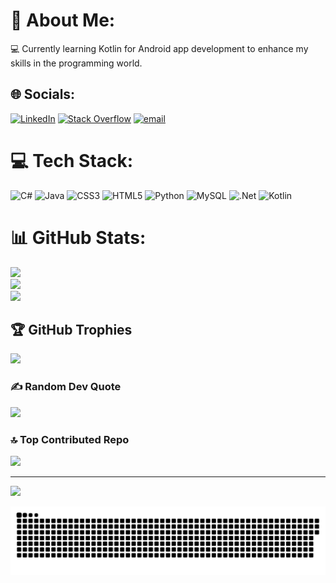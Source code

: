 # 💫 About Me:
💻 Currently learning Kotlin for Android app development to enhance my skills in the programming world.


## 🌐 Socials:
[![LinkedIn](https://img.shields.io/badge/LinkedIn-%230077B5.svg?logo=linkedin&logoColor=white)](https://linkedin.com/in/Linkedin.com/in/coryburns24) [![Stack Overflow](https://img.shields.io/badge/-Stackoverflow-FE7A16?logo=stack-overflow&logoColor=white)](https://stackoverflow.com/users/30018903) [![email](https://img.shields.io/badge/Email-D14836?logo=gmail&logoColor=white)](mailto:Cburns2412@outlook.com) 

# 💻 Tech Stack:
![C#](https://img.shields.io/badge/c%23-%23239120.svg?style=for-the-badge&logo=csharp&logoColor=white) ![Java](https://img.shields.io/badge/java-%23ED8B00.svg?style=for-the-badge&logo=openjdk&logoColor=white) ![CSS3](https://img.shields.io/badge/css3-%231572B6.svg?style=for-the-badge&logo=css3&logoColor=white) ![HTML5](https://img.shields.io/badge/html5-%23E34F26.svg?style=for-the-badge&logo=html5&logoColor=white) ![Python](https://img.shields.io/badge/python-3670A0?style=for-the-badge&logo=python&logoColor=ffdd54) ![MySQL](https://img.shields.io/badge/mysql-4479A1.svg?style=for-the-badge&logo=mysql&logoColor=white) ![.Net](https://img.shields.io/badge/.NET-5C2D91?style=for-the-badge&logo=.net&logoColor=white) ![Kotlin](https://img.shields.io/badge/kotlin-%237F52FF.svg?style=for-the-badge&logo=kotlin&logoColor=white)
# 📊 GitHub Stats:
![](https://github-readme-stats.vercel.app/api?username=Coryburns12&theme=dark&hide_border=false&include_all_commits=false&count_private=false)<br/>
![](https://nirzak-streak-stats.vercel.app/?user=Coryburns12&theme=dark&hide_border=false)<br/>
![](https://github-readme-stats.vercel.app/api/top-langs/?username=Coryburns12&theme=dark&hide_border=false&include_all_commits=false&count_private=false&layout=compact)

## 🏆 GitHub Trophies
![](https://github-profile-trophy.vercel.app/?username=Coryburns12&theme=radical&no-frame=false&no-bg=false&margin-w=4)

### ✍️ Random Dev Quote
![](https://quotes-github-readme.vercel.app/api?type=horizontal&theme=radical)

### 🔝 Top Contributed Repo
![](https://github-contributor-stats.vercel.app/api?username=Coryburns12&limit=5&theme=radical&combine_all_yearly_contributions=true)

---
[![](https://visitcount.itsvg.in/api?id=Coryburns12&icon=0&color=0)](https://visitcount.itsvg.in)


<picture>
  <source media="(prefers-color-scheme: dark)" srcset="https://raw.githubusercontent.com/CoryBurns12/CoryBurns12/output/github-snake-dark.svg" />
  <source media="(prefers-color-scheme: light)" srcset="https://raw.githubusercontent.com/CoryBurns12/CoryBurns12/output/github-snake.svg" />
  <img alt="github-snake" src="https://raw.githubusercontent.com/CoryBurns12/CoryBurns12/output/github-snake.svg" />
</picture>
